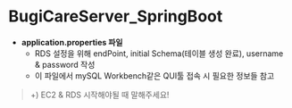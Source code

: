 BugiCareServer_SpringBoot
=============

* **application.properties 파일**
  * RDS 설정을 위해 endPoint, initial Schema(테이블 생성 완료), username & password 작성 
  * 이 파일에서 mySQL Workbench같은 QUI툴 접속 시 필요한 정보들 참고


> +) EC2 & RDS 시작해야될 때 말해주세요! 

